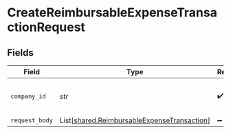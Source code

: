 # CreateReimbursableExpenseTransactionRequest


## Fields

| Field                                                                                                | Type                                                                                                 | Required                                                                                             | Description                                                                                          | Example                                                                                              |
| ---------------------------------------------------------------------------------------------------- | ---------------------------------------------------------------------------------------------------- | ---------------------------------------------------------------------------------------------------- | ---------------------------------------------------------------------------------------------------- | ---------------------------------------------------------------------------------------------------- |
| `company_id`                                                                                         | *str*                                                                                                | :heavy_check_mark:                                                                                   | Unique identifier for a company.                                                                     | 8a210b68-6988-11ed-a1eb-0242ac120002                                                                 |
| `request_body`                                                                                       | List[[shared.ReimbursableExpenseTransaction](../../models/shared/reimbursableexpensetransaction.md)] | :heavy_minus_sign:                                                                                   | N/A                                                                                                  |                                                                                                      |
